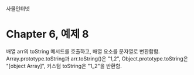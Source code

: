 
사물인터넷

Chapter 6, 예제 8
================================

배열 arr의 toString 메서드를 호출하고, 배열 요소를 문자열로 변환함함.
Array.prototype.toString과 arr.toString()은 "1,2", Object.prototype.toString은 "[object Array]", 커스텀 toString은 "1_2"을 반환함.